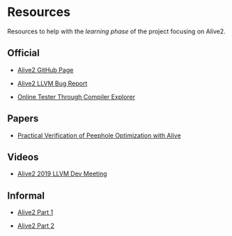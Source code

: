 Resources
=========

Resources to help with the *learning phase* of the project focusing on Alive2.

Official
--------

* [Alive2 GitHub Page](https://github.com/AliveToolkit/alive2)

* [Alive2 LLVM Bug Report](https://github.com/AliveToolkit/alive2/blob/master/BugList.md)

* [Online Tester Through Compiler Explorer](https://alive2.llvm.org/ce/)

Papers
------

* [Practical Verification of Peephole Optimization with Alive](https://dl.acm.org/doi/pdf/10.1145/3166064)


Videos
------

* [Alive2 2019 LLVM Dev Meeting](https://www.youtube.com/watch?v=paJhdBp_iA4)


Informal
--------

* [Alive2 Part 1](https://blog.regehr.org/archives/1722)

* [Alive2 Part 2](https://blog.regehr.org/archives/1737)

